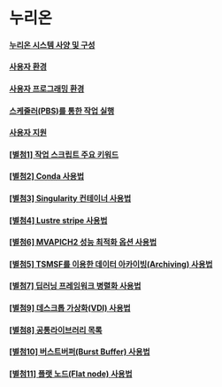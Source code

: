 # 누리온

#### [누리온 시스템 사양 및 구성](<누리온 시스템 사양 및 구성.md>)

#### [사용자 환경](broken-reference)

#### [사용자 프로그래밍 환경](<사용자 프로그래밍 환경.md>)

#### [스케줄러(PBS)를 통한 작업 실행](running-jobs-through-scheduler.md)

#### [사용자 지원](user-support.md)

#### [\[별첨1\] 작업 스크립트 주요 키워드](attachment-1.md)

#### [\[별첨2\] Conda 사용법](../뉴론/attachment-2/)

#### [\[별첨3\] Singularity 컨테이너 사용법](attachment-3.md)

#### [\[별첨4\] Lustre stripe 사용법](attachment-4.md)

#### [\[별첨6\] MVAPICH2 성능 최적화 옵션 사용법](attachment-6.md)

#### [\[별첨5\] TSMSF를 이용한 데이터 아카이빙(Archiving) 사용법](attachment-5.md)

#### [\[별첨7\] 딥러닝 프레임워크 병렬화 사용법](attachment-7.md)

#### [\[별첨9\] 데스크톱 가상화(VDI) 사용법](attachment-9.md)

#### [\[별첨8\] 공통라이브러리 목록](attachment-8.md)

#### [\[별첨10\] 버스트버퍼(Burst Buffer) 사용법](attachment-10.md)

#### [\[별첨11\] 플랫 노드(Flat node) 사용법](attachment-11.md)
